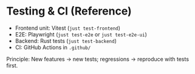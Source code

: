 # Testing & CI (Reference)
- Frontend unit: Vitest (`just test-frontend`)
- E2E: Playwright (`just test-e2e` or `just test-e2e-ui`)
- Backend: Rust tests (`just test-backend`)
- CI: GitHub Actions in `.github/`

Principle: New features → new tests; regressions → reproduce with tests first.
